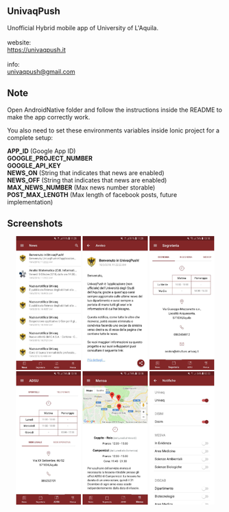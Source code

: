 ## UnivaqPush
Unofficial Hybrid mobile app of University of L'Aquila.<br /><br />
website:<br />
https://univaqpush.it<br /><br />
info:<br />
univaqpush@gmail.com

## Note
Open AndroidNative folder and follow the instructions inside the README to
make the app correctly work.

You also need to set these environments variables inside Ionic project for a 
complete setup:

<b>APP_ID</b> (Google App ID)<br />
<b>GOOGLE_PROJECT_NUMBER</b><br />
<b>GOOGLE_API_KEY</b><br />
<b>NEWS_ON</b> (String that indicates that news are enabled)<br />
<b>NEWS_OFF</b> (String that indicates that news are enabled)<br />
<b>MAX_NEWS_NUMBER</b> (Max news number storable)<br />
<b>POST_MAX_LENGTH</b> (Max length of facebook posts, future implementation)<br />

## Screenshots

<p align="center">
  <img width=30% src="screenshots/notizie.jpg"> 
  <img width=30% src="screenshots/dettaglio-notizia.jpg">
  <img width=30% src="screenshots/segreteria.jpg">
  <img width=30% src="screenshots/adsu.jpg">
  <img width=30% src="screenshots/mensa.jpg">
  <img width=30% src="screenshots/dipartimenti.jpg">
</p>

